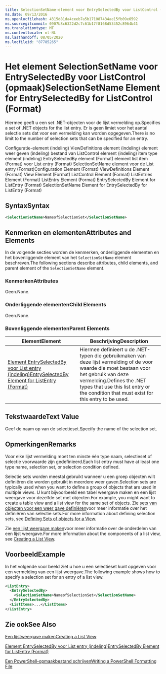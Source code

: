 ```yaml
---
title: SelectionSetName-element voor EntrySelectedBy voor ListControl (indeling) | Microsoft Docs
ms.date: 09/13/2016
ms.openlocfilehash: 4315d81da4ceeb7a5b171087434ae15fb09e6592
ms.sourcegitcommit: 0907b8c6322d2c7c61b17f8168d53452c8964b41
ms.translationtype: MT
ms.contentlocale: nl-NL
ms.lasthandoff: 08/05/2020
ms.locfileid: "87785265"
---
```

# <a name="selectionsetname-element-for-entryselectedby-for-listcontrol-format"></a><span data-ttu-id="34286-102">Het element SelectionSetName voor EntrySelectedBy voor ListControl (opmaak)</span><span class="sxs-lookup"><span data-stu-id="34286-102">SelectionSetName Element for EntrySelectedBy for ListControl (Format)</span></span>

<span data-ttu-id="34286-103">Hiermee geeft u een set .NET-objecten voor de lijst vermelding op.</span><span class="sxs-lookup"><span data-stu-id="34286-103">Specifies a set of .NET objects for the list entry.</span></span> <span data-ttu-id="34286-104">Er is geen limiet voor het aantal selectie sets dat voor een vermelding kan worden opgegeven.</span><span class="sxs-lookup"><span data-stu-id="34286-104">There is no limit to the number of selection sets that can be specified for an entry.</span></span>

<span data-ttu-id="34286-105">Configuratie-element (indeling) ViewDefinitions element (indeling) element weer geven (indeling) bestand van ListControl element (indeling) item type element (indeling) EntrySelectedBy element (Format) element list item (Format) voor List entry (Format) SelectionSetName element voor de List entry (Format)</span><span class="sxs-lookup"><span data-stu-id="34286-105">Configuration Element (Format) ViewDefinitions Element (Format) View Element (Format) ListControl Element (Format) ListEntries Element (Format) ListEntry Element (Format) EntrySelectedBy Element for ListEntry (Format) SelectionSetName Element for EntrySelectedBy for ListEntry (Format)</span></span>

## <a name="syntax"></a><span data-ttu-id="34286-106">Syntax</span><span class="sxs-lookup"><span data-stu-id="34286-106">Syntax</span></span>

```xml
<SelectionSetName>NameofSelectionSet</SelectionSetName>
```

## <a name="attributes-and-elements"></a><span data-ttu-id="34286-107">Kenmerken en elementen</span><span class="sxs-lookup"><span data-stu-id="34286-107">Attributes and Elements</span></span>

<span data-ttu-id="34286-108">In de volgende secties worden de kenmerken, onderliggende elementen en het bovenliggende element van het `SelectionSetName` element beschreven.</span><span class="sxs-lookup"><span data-stu-id="34286-108">The following sections describe attributes, child elements, and parent element of the `SelectionSetName` element.</span></span>

### <a name="attributes"></a><span data-ttu-id="34286-109">Kenmerken</span><span class="sxs-lookup"><span data-stu-id="34286-109">Attributes</span></span>

<span data-ttu-id="34286-110">Geen.</span><span class="sxs-lookup"><span data-stu-id="34286-110">None.</span></span>

### <a name="child-elements"></a><span data-ttu-id="34286-111">Onderliggende elementen</span><span class="sxs-lookup"><span data-stu-id="34286-111">Child Elements</span></span>

<span data-ttu-id="34286-112">Geen.</span><span class="sxs-lookup"><span data-stu-id="34286-112">None.</span></span>

### <a name="parent-elements"></a><span data-ttu-id="34286-113">Bovenliggende elementen</span><span class="sxs-lookup"><span data-stu-id="34286-113">Parent Elements</span></span>

|<span data-ttu-id="34286-114">Element</span><span class="sxs-lookup"><span data-stu-id="34286-114">Element</span></span>|<span data-ttu-id="34286-115">Beschrijving</span><span class="sxs-lookup"><span data-stu-id="34286-115">Description</span></span>|
|-------------|-----------------|
|[<span data-ttu-id="34286-116">Element EntrySelectedBy voor List entry (indeling)</span><span class="sxs-lookup"><span data-stu-id="34286-116">EntrySelectedBy Element for ListEntry (Format)</span></span>](./entryselectedby-element-for-listentry-for-listcontrol-format.md)|<span data-ttu-id="34286-117">Hiermee definieert u de .NET-typen die gebruikmaken van deze lijst vermelding of de voor waarde die moet bestaan voor het gebruik van deze vermelding.</span><span class="sxs-lookup"><span data-stu-id="34286-117">Defines the .NET types that use this list entry or the condition that must exist for this entry to be used.</span></span>|

## <a name="text-value"></a><span data-ttu-id="34286-118">Tekstwaarde</span><span class="sxs-lookup"><span data-stu-id="34286-118">Text Value</span></span>

<span data-ttu-id="34286-119">Geef de naam op van de selectieset.</span><span class="sxs-lookup"><span data-stu-id="34286-119">Specify the name of the selection set.</span></span>

## <a name="remarks"></a><span data-ttu-id="34286-120">Opmerkingen</span><span class="sxs-lookup"><span data-stu-id="34286-120">Remarks</span></span>

<span data-ttu-id="34286-121">Voor elke lijst vermelding moet ten minste één type naam, selectieset of selectie voorwaarde zijn gedefinieerd.</span><span class="sxs-lookup"><span data-stu-id="34286-121">Each list entry must have at least one type name, selection set, or selection condition defined.</span></span>

<span data-ttu-id="34286-122">Selectie sets worden meestal gebruikt wanneer u een groep objecten wilt definiëren die worden gebruikt in meerdere weer gaven.</span><span class="sxs-lookup"><span data-stu-id="34286-122">Selection sets are typically used when you want to define a group of objects that are used in multiple views.</span></span> <span data-ttu-id="34286-123">U kunt bijvoorbeeld een tabel weergave maken en een lijst weergave voor dezelfde set met objecten.</span><span class="sxs-lookup"><span data-stu-id="34286-123">For example, you might want to create a table view and a list view for the same set of objects.</span></span> <span data-ttu-id="34286-124">Zie [sets van objecten voor een weer gave definiëren](./defining-selection-sets.md)voor meer informatie over het definiëren van selectie sets.</span><span class="sxs-lookup"><span data-stu-id="34286-124">For more information about defining selection sets, see [Defining Sets of objects for a View](./defining-selection-sets.md).</span></span>

<span data-ttu-id="34286-125">Zie [een lijst weergave maken](./creating-a-list-view.md)voor meer informatie over de onderdelen van een lijst weergave.</span><span class="sxs-lookup"><span data-stu-id="34286-125">For more information about the components of a list view, see [Creating a List View](./creating-a-list-view.md).</span></span>

## <a name="example"></a><span data-ttu-id="34286-126">Voorbeeld</span><span class="sxs-lookup"><span data-stu-id="34286-126">Example</span></span>

<span data-ttu-id="34286-127">In het volgende voor beeld ziet u hoe u een selectieset kunt opgeven voor een vermelding van een lijst weergave.</span><span class="sxs-lookup"><span data-stu-id="34286-127">The following example shows how to specify a selection set for an entry of a list view.</span></span>

```xml
<ListEntry>
  <EntrySelectedBy>
    <SelectionSetName>NameofSelectionSet</SelectionSetName>
  </EntrySelectedBy>
  <ListItems>...</ListItems>
</ListEntry>
```

## <a name="see-also"></a><span data-ttu-id="34286-128">Zie ook</span><span class="sxs-lookup"><span data-stu-id="34286-128">See Also</span></span>

[<span data-ttu-id="34286-129">Een lijstweergave maken</span><span class="sxs-lookup"><span data-stu-id="34286-129">Creating a List View</span></span>](./creating-a-list-view.md)

[<span data-ttu-id="34286-130">Element EntrySelectedBy voor List entry (indeling)</span><span class="sxs-lookup"><span data-stu-id="34286-130">EntrySelectedBy Element for ListEntry (Format)</span></span>](./entryselectedby-element-for-listentry-for-listcontrol-format.md)

[<span data-ttu-id="34286-131">Een PowerShell-opmaakbestand schrijven</span><span class="sxs-lookup"><span data-stu-id="34286-131">Writing a PowerShell Formatting File</span></span>](./writing-a-powershell-formatting-file.md)
